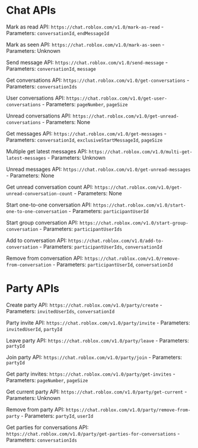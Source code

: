 # Chat APIs
Mark as read API: `https://chat.roblox.com/v1.0/mark-as-read` - Parameters: `conversationId`, `endMessageId`

Mark as seen API: `https://chat.roblox.com/v1.0/mark-as-seen` - Parameters: Unknown

Send message API: `https://chat.roblox.com/v1.0/send-message` - Parameters: `conversationId`, `message`

Get conversations API: `https://chat.roblox.com/v1.0/get-conversations` - Parameters: `conversationIds`

User conversations API: `https://chat.roblox.com/v1.0/get-user-conversations` - Parameters: `pageNumber`, `pageSize`

Unread conversations API: `https://chat.roblox.com/v1.0/get-unread-conversations` - Parameters: None

Get messages API: `https://chat.roblox.com/v1.0/get-messages` - Parameters: `conversationId`, `exclusiveStartMessageId`, `pageSize`

Multiple get latest messages API: `https://chat.roblox.com/v1.0/multi-get-latest-messages` - Parameters: Unknown

Unread messages API: `https://chat.roblox.com/v1.0/get-unread-messages` - Parameters: None

Get unread conversation count API: `https://chat.roblox.com/v1.0/get-unread-conversation-count` - Parameters: None

Start one-to-one conversation API: `https://chat.roblox.com/v1.0/start-one-to-one-conversation` - Parameters: `participantUserId`

Start group conversation API: `https://chat.roblox.com/v1.0/start-group-conversation` - Parameters: `participantUserIds`

Add to conversation API: `https://chat.roblox.com/v1.0/add-to-conversation` - Parameters: `participantUserIds`, `conversationId`

Remove from conversation API: `https://chat.roblox.com/v1.0/remove-from-conversation` - Parameters: `participantUserId`, `conversationId`

# Party APIs

Create party API: `https://chat.roblox.com/v1.0/party/create` - Parameters: `invitedUserIds`, `conversationId`

Party invite API: `https://chat.roblox.com/v1.0/party/invite` - Parameters: `invitedUserId`, `partyId`

Leave party API: `https://chat.roblox.com/v1.0/party/leave` - Parameters: `partyId`

Join party API: `https://chat.roblox.com/v1.0/party/join` - Parameters: `partyId`

Get party invites: `https://chat.roblox.com/v1.0/party/get-invites` - Parameters: `pageNumber`, `pageSize`

Get current party API: `https://chat.roblox.com/v1.0/party/get-current` - Parameters: Unknown

Remove from party API: `https://chat.roblox.com/v1.0/party/remove-from-party` - Parameters: `partyId`, `userId`

Get parties for conversations API: `https://chat.roblox.com/v1.0/party/get-parties-for-conversations` - Parameters: `conversationIds`

